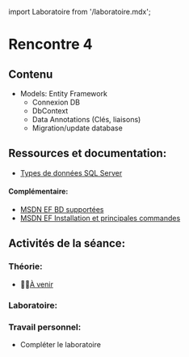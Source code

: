 import Laboratoire from '/laboratoire.mdx';

# Rencontre 4

## Contenu
- Models: Entity Framework 
  - Connexion DB 
  - DbContext 
  - Data Annotations (Clés, liaisons) 
  - Migration/update database

## Ressources et documentation: 
- [Types de données SQL Server](https://docs.microsoft.com/fr-fr/sql/connect/jdbc/understanding-data-type-differences?view=sql-server-ver15)
#### Complémentaire: 
- [MSDN EF BD supportées](https://docs.microsoft.com/fr-fr/ef/core/providers/?tabs=dotnet-core-cli)
- [MSDN EF Installation et principales commandes](https://docs.microsoft.com/fr-fr/ef/core/get-started/overview/first-app?tabs=visual-studio)

## Activités de la séance: 
### Théorie:  
- 🔗🚧[À venir](BRISE)

### Laboratoire: 
<Laboratoire nom="10XX-S02_2_Lab1"/>

### Travail personnel: 
- Compléter le laboratoire